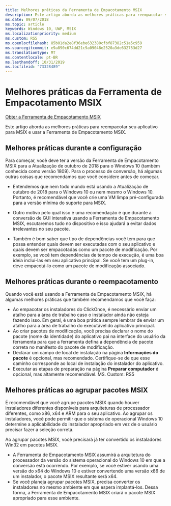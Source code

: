 ```yaml
---
title: Melhores práticas da Ferramenta de Empacotamento MSIX
description: Este artigo aborda as melhores práticas para reempacotar seu aplicativo para MSIX e usar a Ferramenta de Empacotamento MSIX.
ms.date: 09/07/2018
ms.topic: article
keywords: Windows 10, UWP, MSIX
ms.localizationpriority: medium
ms.custom: RS5
ms.openlocfilehash: 85b01da2e8f36ebe632380cfbf87382c51a5c959
ms.sourcegitcommit: e9a890c674dd21c9a09048e2520a3de632753d27
ms.translationtype: MT
ms.contentlocale: pt-BR
ms.lasthandoff: 10/31/2019
ms.locfileid: "73328489"
---
```

# <a name="best-practices-for-the-msix-packaging-tool"></a>Melhores práticas da Ferramenta de Empacotamento MSIX

<div class="nextstepaction"><p><a class="x-hidden-focus" href="https://www.microsoft.com/en-us/p/msix-packaging-tool/9n5lw3jbcxkf" data-linktype="external">Obter a Ferramenta de Empacotamento MSIX</a></p></div>

Este artigo aborda as melhores práticas para reempacotar seu aplicativo para MSIX e usar a Ferramenta de Empacotamento MSIX.

## <a name="best-practices-during-setup"></a>Melhores práticas durante a configuração
 
Para começar, você deve ter a versão da Ferramenta de Empacotamento MSIX para a Atualização de outubro de 2018 para o Windows 10 (também conhecida como versão 1809). Para o processo de conversão, há algumas outras coisas que recomendamos que você considere antes de começar. 

- Entendemos que nem todo mundo está usando a Atualização de outubro de 2018 para o Windows 10 ou nem mesmo o Windows 10. Portanto, é recomendável que você crie uma VM limpa pré-configurada para a versão mínima do suporte para MSIX. 

- Outro motivo pelo qual isso é uma recomendação é que durante a conversão de GUI interativa usando a Ferramenta de Empacotamento MSIX, escutaremos tudo no dispositivo e isso ajudará a evitar dados irrelevantes no seu pacote. 

- Também é bom saber que tipo de dependências você tem para que possa entender quais devem ser executadas com o seu aplicativo e quais devem ser empacotadas como um pacote de modificação. Por exemplo, se você tem dependências de tempo de execução, é uma boa ideia incluí-las em seu aplicativo principal. Se você tem um plug-in, deve empacotá-lo como um pacote de modificação associado. 


## <a name="best-practices-during-repackaging"></a>Melhores práticas durante o reempacotamento 
Quando você está usando a Ferramenta de Empacotamento MSIX, há algumas melhores práticas que também recomendamos que você faça:
- Ao empacotar os instaladores do ClickOnce, é necessário enviar um atalho para a área de trabalho caso o instalador ainda não esteja fazendo isso. Em geral, é uma boa prática sempre lembrar de enviar um atalho para a área de trabalho do executável do aplicativo principal.
- Ao criar pacotes de modificação, você precisa declarar o nome do pacote (nome da identidade) do aplicativo pai na interface do usuário da ferramenta para que a ferramenta defina a dependência de pacote correta no manifesto do pacote de modificação.
- Declarar um campo de local de instalação na página **Informações do pacote** é opcional, mas recomendado. Certifique-se de que esse caminho corresponde ao local de instalação do instalador do aplicativo.
- Executar as etapas de preparação na página **Preparar computador** é opcional, mas altamente recomendável.
MS. Custom: RS5


## <a name="best-practices-while-bundling-msix-packages"></a>Melhores práticas ao agrupar pacotes MSIX

É recomendável que você agrupe pacotes MSIX quando houver instaladores diferentes disponíveis para arquiteturas de processador diferentes, como x86, x64 e ARM para o seu aplicativo. Ao agrupar os instaladores, você pode permitir que o sistema de operacional Windows 10 determine a aplicabilidade do instalador apropriado em vez de o usuário precisar fazer a seleção correta. 

Ao agrupar pacotes MSIX, você precisará já ter convertido os instaladores Win32 em pacotes MSIX. 

- A Ferramenta de Empacotamento MSIX assumirá a arquitetura do processador da versão do sistema operacional do Windows 10 em que a conversão está ocorrendo. Por exemplo, se você estiver usando uma versão do x64 do Windows 10 e estiver convertendo uma versão x86 de um instalador, o pacote MSIX resultante será x64. 
- Se você planeja agrupar pacotes MSIX, precisa converter os instaladores no mesmo ambiente em que espera implantá-los. Dessa forma, a Ferramenta de Empacotamento MSIX criará o pacote MSIX apropriado para esse ambiente. 



